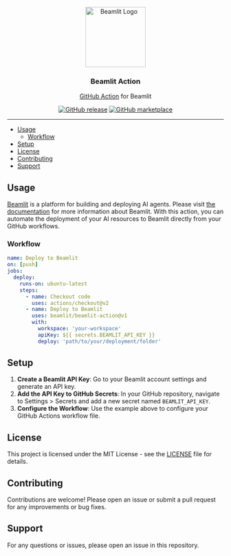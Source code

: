 <p align="center">
  <img alt="Beamlit Logo" src="https://beamlit.com/logo_short.png" height="140" />
  <h3 align="center">Beamlit Action</h3>
  <p align="center"><a href="https://github.com/features/actions">GitHub Action</a> for Beamlit</p>
  <p align="center">
    <a href="https://github.com/beamlit/beamlit-action/releases/latest"><img alt="GitHub release" src="https://img.shields.io/github/release/beamlit/beamlit-action.svg?logo=github&style=flat-square"></a>
    <a href="https://github.com/marketplace/actions/beamlit-action"><img alt="GitHub marketplace" src="https://img.shields.io/badge/marketplace-beamlit--action-blue?logo=github&style=flat-square"></a>
  </p>
</p>

___

* [Usage](#usage)
  * [Workflow](#workflow)
* [Setup](#setup)
* [License](#license)
* [Contributing](#contributing)
* [Support](#support)

## Usage

[Beamlit](https://www.beamlit.com) is a platform for building and deploying AI agents. Please visit [the documentation](https://docs.beamlit.com) for more information about Beamlit.
With this action, you can automate the deployment of your AI resources to Beamlit directly from your GitHub workflows.

### Workflow

```yaml
name: Deploy to Beamlit
on: [push]
jobs:
  deploy:
    runs-on: ubuntu-latest
    steps:
      - name: Checkout code
        uses: actions/checkout@v2
      - name: Deploy to Beamlit
        uses: beamlit/beamlit-action@v1
        with:
          workspace: 'your-workspace'
          apiKey: ${{ secrets.BEAMLIT_API_KEY }}
          deploy: 'path/to/your/deployment/folder'
```

## Setup

1. **Create a Beamlit API Key**: Go to your Beamlit account settings and generate an API key.
2. **Add the API Key to GitHub Secrets**: In your GitHub repository, navigate to Settings > Secrets and add a new secret named `BEAMLIT_API_KEY`.
3. **Configure the Workflow**: Use the example above to configure your GitHub Actions workflow file.

## License

This project is licensed under the MIT License - see the [LICENSE](LICENSE) file for details.

## Contributing

Contributions are welcome! Please open an issue or submit a pull request for any improvements or bug fixes.

## Support

For any questions or issues, please open an issue in this repository.
